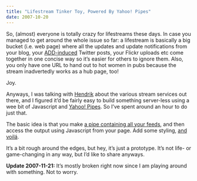 ```yaml
---
title: "Lifestream Tinker Toy, Powered By Yahoo! Pipes"
date: 2007-10-20
---
```


So, (almost) everyone is totally crazy for lifestreams these days. In case you managed to get around the whole issue so far: a lifestream is basically a big bucket (i.e. web page) where all the updates and update notifications from your blog, your [ADD-induced][1] Twitter posts, your Flickr uploads etc come together in one concise way so it’s easier for others to ignore them. Also,
you only have one URL to hand out to hot women in pubs because the stream inadvertedly works as a hub page, too!

Joy.

Anyways, I was talking with [Hendrik][2] about the various stream services out there, and I figured it’d be fairly easy to build something server-less using a wee bit of Javascript and [Yahoo! Pipes][3]. So I’ve spent around an hour to do just that.

The basic idea is that you make [a pipe containing all your feeds][4], and then access the output using Javascript from your page. Add some styling, [and voilá][5].

It’s a bit rough around the edges, but hey, it’s just a prototype. It’s not life- or game-changing in any way, but I’d like to share anyways.

**Update 2007-11-21:** It’s mostly broken right now since I am playing around with something. Not to worry.

[1]: http://en.wikipedia.org/wiki/Attention-Deficit_Disorder
[2]: http://mornography.co.uk/
[3]: http://pipes.yahoo.com/
[4]: http://pipes.yahoo.com/pipes/pipe.info?_id=Vhz_ufp_3BGo8ei5X0sBXw
[5]: http://docs.g-blog.net/code/lifestream/morn_test.html

